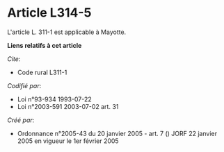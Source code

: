 # Article L314-5

L'article L. 311-1 est applicable à Mayotte.

**Liens relatifs à cet article**

_Cite_:

  - Code rural L311-1

_Codifié par_:

  - Loi n°93-934 1993-07-22
  - Loi n°2003-591 2003-07-02 art. 31

_Créé par_:

  - Ordonnance n°2005-43 du 20 janvier 2005 - art. 7 () JORF 22 janvier 2005 en vigueur le 1er février 2005
